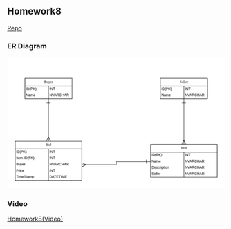 ## Homework8

[Repo](https://github.com/chunzel16/CS460HW)

### ER Diagram

![ER](ER.png)

### Video

<a href="https://www.youtube.com/watch?v=jJEAgZDtzIU">Homework8(Video)</a>